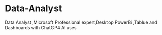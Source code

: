 # Data-Analyst
Data Analyst ,Microsoft Professional expert,Desktop PowerBi ,Tablue and Dashboards with ChatGP4 AI uses
